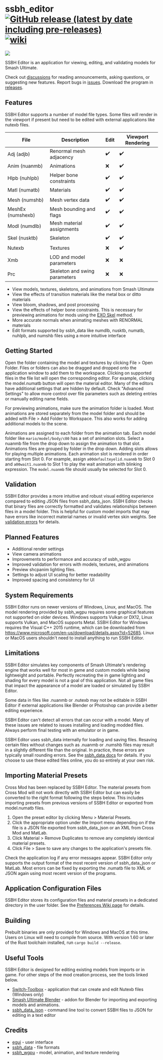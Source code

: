 # ssbh_editor [![GitHub release (latest by date including pre-releases)](https://img.shields.io/github/v/release/ScanMountGoat/ssbh_editor?include_prereleases)](https://github.com/ScanMountGoat/ssbh_editor/releases/latest) [![wiki](https://img.shields.io/badge/wiki-guide-success)](https://github.com/ScanMountGoat/ssbh_editor/wiki)

<img src="https://images.gamebanana.com/img/ss/tools/63acb87bc32c3.jpg" align="top" height="auto" width="auto">

SSBH Editor is an application for viewing, editing, and validating models for Smash Ultimate.

Check out [discussions](https://github.com/ScanMountGoat/ssbh_editor/discussions) for reading announcements, asking questions, or suggesting new features. Report bugs in [issues](https://github.com/ScanMountGoat/ssbh_editor/issues). Download the program in [releases](https://github.com/ScanMountGoat/ssbh_editor/releases).

## Features
SSBH Editor supports a number of model file types. Some files will render in the viewport if present but need to be edited with external applications like nutexb files.

| File | Description | Edit | Viewport Rendering |
| --- | --- | --- | --- |
| Adj (adjb) | Renormal mesh adjacency | :heavy_check_mark: | :heavy_check_mark: |
| Anim (nuanmb) | Animations | :x: | :heavy_check_mark: |
| Hlpb (nuhlpb) | Helper bone constraints | :heavy_check_mark: | :heavy_check_mark: |
| Matl (numatb) | Materials | :heavy_check_mark: | :heavy_check_mark: |
| Mesh (numshb) | Mesh vertex data | :heavy_check_mark: | :heavy_check_mark: |
| MeshEx (numshexb) | Mesh bounding and flags | :heavy_check_mark: | :heavy_check_mark: |
| Modl (numdlb) | Mesh material assignments | :heavy_check_mark: | :heavy_check_mark: |
| Skel (nusktb) | Skeleton | :heavy_check_mark: | :heavy_check_mark: |
| Nutexb | Textures | :x: | :heavy_check_mark: |
| Xmb | LOD and model parameters | :x: | :x: |
| Prc | Skeleton and swing parameters | :x: | :x: |

- View models, textures, skeletons, and animations from Smash Ultimate
- View the effects of transition materials like the metal box or ditto materials
- View bloom, shadows, and post processing
- View the effects of helper bone constraints. This is necessary for previewing animations for mods using the [EXO Skel](https://github.com/ssbucarlos/smash-ultimate-blender) method.
- More accurate normals when animating meshes with RENORMAL materials
- Edit formats supported by ssbh_data like numdlb, nusktb, numatb, nuhlpb, and numshb files using a more intuitive interface

## Getting Started
Open the folder containing the model and textures by clicking File > Open Folder. Files or folders can also be dragged and dropped onto the application window to add them to the workspace. Clicking on supported files in the file list will open the corresponding editor. For example, clicking the model.numatb button will open the material editor. Many of the editors have additional settings that are hidden by default. Check "Advanced Settings" to allow more control over file parameters such as deleting entries or manually editing name fields.

For previewing animations, make sure the animation folder is loaded. Most animations are stored separately from the model folder and should be added with File > Add Folder to Workspace. This also works for adding additional models to the scene. 

Animations are assigned to each folder from the animation tab. Each model folder like `mario/model/body/c00` has a set of animation slots. Select a nuanmb file from the drop down to assign the animation to that slot. Animations files are grouped by folder in the drop down. Adding slots allows for playing multiple animations. Each animation slot is rendered in order starting from Slot 0. For example, assign `a00defaulteyelid.nuanmb` to Slot 0 and `a00wait1.nuanmb` to Slot 1 to play the wait animation with blinking expression. The `model.nuanmb` file should usually be selected for Slot 0.

## Validation
SSBH Editor provides a more intuitive and robust visual editing experience compared to editing JSON files from ssbh_data_json. SSBH Editor checks that binary files are correctly formatted and validates relationships between files in a model folder. This is helpful for custom model imports that may have errors like incorrect material names or invalid vertex skin weights. See [validation errors](https://github.com/ScanMountGoat/ssbh_editor/wiki/Validation-Errors) for details.

## Planned Features
- Additional render settings
- View camera animations
- Improvements to performance and accuracy of ssbh_wgpu
- Improved validation for errors with models, textures, and animations
- Preview shcpanim lighting files.
- Settings to adjust UI scaling for better readability
- Improved spacing and consistency for UI

## System Requirements
SSBH Editor runs on newer versions of Windows, Linux, and MacOS. The model rendering provided by ssbh_wgpu requires some graphical features not supported on older devices. Windows supports Vulkan or DX12, Linux supports Vulkan, and MacOS supports Metal. SSBH Editor for Windows 
requires the Visual C++ 2015 runtime, which can be downloaded from https://www.microsoft.com/en-us/download/details.aspx?id=52685. Linux or MacOS users shouldn't need to install anything to run SSBH Editor.

## Limitations
SSBH Editor simulates key components of Smash Ultimate's rendering engine that works well for most in game and custom models while being lightweight and portable. Perfectly recreating the in game lighting and shading for every model is not a goal of this application. Not all game files that impact the appearance of a model are loaded or simulated by SSBH Editor.

Some data in files like .nuanmb or .nutexb may not be editable in SSBH Editor if external applications like Blender or Photoshop can provide a better editing experience.

SSBH Editor can't detect all errors that can occur with a model. Many of these issues are related to issues installing and loading modded files.  Always perform final testing with an emulator or in game.

SSBH Editor uses ssbh_data internally for loading and saving files. Resaving certain files without changes such as .nuanmb or .numshb files may result in a slightly different file than the original. In practice, these errors are typically small rounding errors. See the [ssbh_data docs](https://docs.rs/ssbh_data/latest/ssbh_data/) for details. If you choose to use these edited files online, you do so entirely at your own risk.

## Importing Material Presets
Cross Mod has been replaced by SSBH Editor. The material presets from Cross Mod will not work directly with SSBH Editor but can easily be converted to the right format following the steps below. 
This includes importing presets from previous versions of SSBH Editor or exported from model.numatb files.
1. Open the preset editor by clicking Menu > Material Presets.
2. Click the appropriate option under the Import menu depending on if the file is a JSON file exported from ssbh_data_json or an XML from Cross Mod and MatLab.
3. Click Material > Remove Duplicates to remove any completely identical material presets.
4. Click File > Save to save any changes to the application's presets file.

Check the application log if any error messages appear. SSBH Editor only supports the output format of the most recent version of ssbh_data_json or MatLab. 
Most errors can be fixed by exporting the .numatb file to XML or JSON again using most recent version of the programs.

## Application Configuration Files
SSBH Editor stores its configuration files and material presets in a dedicated directory in the user folder. See the [Preferences Wiki page](https://github.com/ScanMountGoat/ssbh_editor/wiki/Preferences) for details.

## Building
Prebuilt binaries are only provided for Windows and MacOS at this time. Users on Linux will need to compile from source. With version 1.60 or later of the Rust toolchain installed, run `cargo build --release`.

## Useful Tools
SSBH Editor is designed for editing existing models from imports or in game. For other steps of the mod creation process, see the tools linked below.
- [Switch-Toolbox](https://github.com/KillzXGaming/Switch-Toolbox) - application that can create and edit Nutexb files (Windows only)
- [Smash Ultimate Blender](https://github.com/ssbucarlos/smash-ultimate-blender) - addon for Blender for importing and exporting models and animations.
- [ssbh_data_json](https://github.com/ultimate-research/ssbh_lib) - command line tool to convert SSBH files to JSON for editing in a text editor

## Credits
- [egui](https://github.com/emilk/egui) - user interface
- [ssbh_data](https://github.com/ultimate-research/ssbh_lib) - file formats
- [ssbh_wgpu](https://github.com/ScanMountGoat/ssbh_wgpu) - model, animation, and texture rendering
